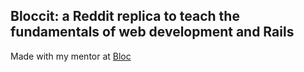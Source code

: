 ## Bloccit: a Reddit replica to teach the fundamentals of web development and Rails

Made with my mentor at [Bloc](http://bloc.io)
